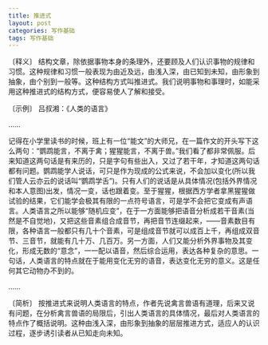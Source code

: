 ```yaml
---
title: 推进式
layout: post
categories: 写作基础
tags: 写作基础
---
```


〔释义〕 结构文章，除依据事物本身的条理外，还要顾及人们认识事物的规律和习惯。这种规律和习惯一般表现为由近及远，由浅入深，由已知到未知，由形象到抽象，由个别到一般等。这种结构方式叫推进式。我们说明事物和事理时，如能采用这种推进式的结构方式，便容易使人了解和接受。

〔示例〕 吕叔湘：《人类的语言》

……

记得在小学里读书的时候，班上有一位“能文”的大师兄，在一篇作文的开头写下这么两句：“鹦鹉能言，不离于禽；猩猩能言，不离于兽。”我们看了都非常佩服。后来知道这两句话是有来历的，只是字句有些出入，又过了若干年，才知道这两句话都有问题。鹦鹉能学人说话，可只是作为现成的公式来说，不会加以变化(所以我们管人云亦云的说话叫“鹦鹉学舌”)。只有人们的说话是从具体情况(包括外界情况和本人意图)出发，情况一变，话也跟着变。至于猩猩，根据西方学者拿黑猩猩做试验的结果，它们能学会极其有限的一点符号语言，可是学不会把它变成有声语言。人类语言之所以能够“随机应变”，在于一方面能够把语音分析成若干音素(当然是不自觉地)，又把这些音素组合成音节，再把音节连缀起来，——音素数目有限，各种语言一般都只有几十个音素，可是组成音节就可以成百上千，再组成双音节、三音节，就能有几十万、几百万。另一方面，人们又能分析外界事物及其变化，形成无数的“意念”，一一配以语音，然后综合运用，表达各种复杂的意思。一句话，人类语言的特点就在于能用变化无穷的语音，表达变化无穷的意义。这是任何其它动物办不到的。

……

〔简析〕 按推进式来说明人类语言的特点，作者先说禽言兽语有道理，后来又说有问题，在分析禽言兽语的局限后，引出人类语言的具体情况，最后对人类语言的特点作了概括说明。这种由浅入深，由形象到抽象的层层推进方式，适应人的认识过程，逐步诱引读者从已知走向未知。 